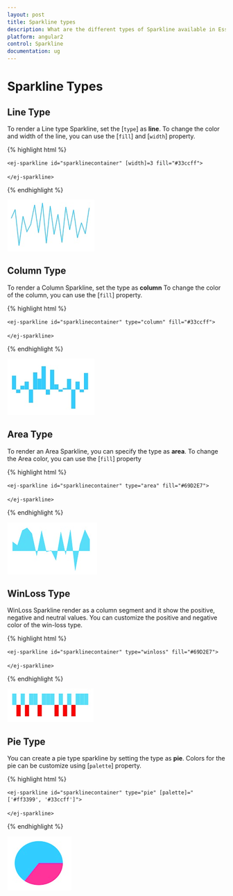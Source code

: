 ```yaml
---
layout: post
title: Sparkline types
description: What are the different types of Sparkline available in Essential Angular 2 Chart.
platform: angular2
control: Sparkline
documentation: ug
---
```


# Sparkline Types

## Line Type

To render a Line type Sparkline, set the [`type`] as **line**. To change the color and width of the line, you can use the [`fill`] and [`width`] property.	

{% highlight html %}

    <ej-sparkline id="sparklinecontainer" [width]=3 fill="#33ccff">          
                               
    </ej-sparkline>

{% endhighlight %}

![](Sparkline-Types_images/Sparkline-Types_img1.png)

## Column Type

To render a Column Sparkline, set the type as **column** To change the color of the column, you can use the [`fill`] property.

{% highlight html %}

    <ej-sparkline id="sparklinecontainer" type="column" fill="#33ccff">          
                               
    </ej-sparkline>

{% endhighlight %}

![](Sparkline-Types_images/Sparkline-Types_img2.png)

## Area Type

To render an Area Sparkline, you can specify the type as **area**. To change the Area color, you can use the [`fill`] property

{% highlight html %}

    <ej-sparkline id="sparklinecontainer" type="area" fill="#69D2E7">          
                               
    </ej-sparkline>

{% endhighlight %}

![](Sparkline-Types_images/Sparkline-Types_img3.png)

## WinLoss Type

WinLoss Sparkline render as a column segment and it show the positive, negative and neutral values. You can customize the positive and negative color of the win-loss type.

{% highlight html %}

    <ej-sparkline id="sparklinecontainer" type="winloss" fill="#69D2E7">          
                               
    </ej-sparkline>

{% endhighlight %}

![](Sparkline-Types_images/Sparkline-Types_img4.png)

## Pie Type

You can create a pie type sparkline by setting the type as **pie**. Colors for the pie can be customize using [`palette`] property.

{% highlight html %}

    <ej-sparkline id="sparklinecontainer" type="pie" [palette]="['#ff3399', '#33ccff']">          
                               
    </ej-sparkline>

{% endhighlight %}

![](Sparkline-Types_images/Sparkline-Types_img5.png)
